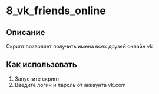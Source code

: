 # 8_vk_friends_online

## Описание

Скрипт позволяет получить имена всех друзей онлайн vk

## Как использовать

1. Запустите скрипт
2. Введите логин и пароль от аккаунта vk.com